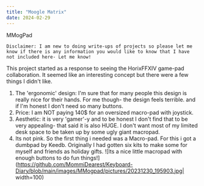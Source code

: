 ```yaml
---
title: "Moogle Matrix"
date: 2024-02-29
---
```


 MMogPad

    Disclaimer: I am new to doing write-ups of projects so please let me know if there is any information you would like to know that I have not included here- Let me know!

This project started as a response to seeing the HorixFFXIV game-pad collaboration. It seemed like an interesting concept but there were a few things I didn't like. 

 1. The 'ergonomic' design: I'm sure that for many people this design is really nice for their hands. For me though- the design feels terrible. and if I'm honest I don't need so many buttons. 
 2. Price:  I am NOT paying 140$ for an oversized macro-pad with joystick. 
 3. Aesthetic: it is very 'gamer'-y and to be honest I don't find that to be very appealing- that said it is also HUGE. I don't want most of my limited desk space to be taken up by some ugly giant macropad. 
 4. Its not pink. 
So the first thing i needed was a Macro-pad. For this i got a dumbpad by Keedb. Originally I had gotten six kits to make some for myself and friends as holiday gifts. 
![Its a nice little macropad with enough buttons to do fun things!](https://github.com/MommiDearest/Keyboard-Diary/blob/main/images/MMogpad/pictures/20231230_195903.jpg| width=100)
